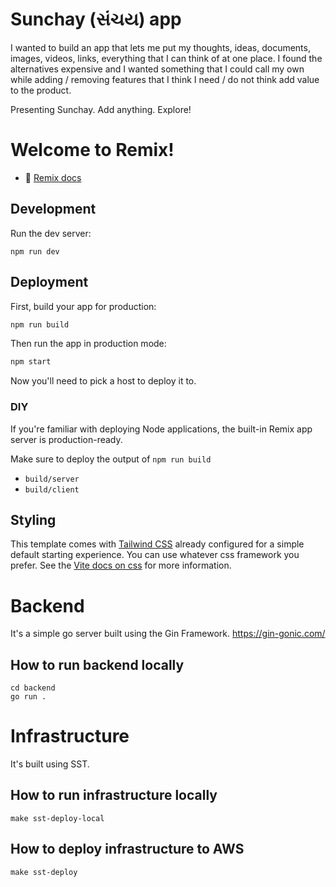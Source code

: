 # Sunchay (સંચય) app

I wanted to build an app that lets me put my thoughts, ideas, documents, images, videos, links, everything that I can think of at one place. I found the alternatives expensive and I wanted something that I could call my own while adding / removing features that I think I need / do not think add value to the product.

Presenting Sunchay. Add anything. Explore!



# Welcome to Remix!

- 📖 [Remix docs](https://remix.run/docs)

## Development

Run the dev server:

```shellscript
npm run dev
```

## Deployment

First, build your app for production:

```sh
npm run build
```

Then run the app in production mode:

```sh
npm start
```

Now you'll need to pick a host to deploy it to.

### DIY

If you're familiar with deploying Node applications, the built-in Remix app server is production-ready.

Make sure to deploy the output of `npm run build`

- `build/server`
- `build/client`

## Styling

This template comes with [Tailwind CSS](https://tailwindcss.com/) already configured for a simple default starting experience. You can use whatever css framework you prefer. See the [Vite docs on css](https://vitejs.dev/guide/features.html#css) for more information.

# Backend

It's a simple go server built using the Gin Framework. https://gin-gonic.com/

## How to run backend locally

```shellscript
cd backend
go run .
```

# Infrastructure

It's built using SST.

## How to run infrastructure locally

```shellscript
make sst-deploy-local
```

## How to deploy infrastructure to AWS

```shellscript
make sst-deploy
```
